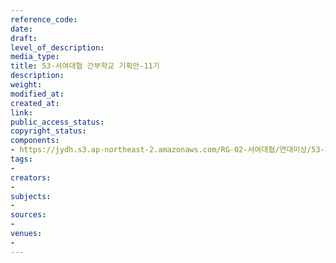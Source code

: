 ```yaml
---
reference_code: 
date: 
draft: 
level_of_description: 
media_type: 
title: 53-서여대협 간부학교 기획안-11기
description: 
weight: 
modified_at: 
created_at: 
link: 
public_access_status: 
copyright_status: 
components:
- https://jydh.s3.ap-northeast-2.amazonaws.com/RG-02-서여대협/연대미상/53-서여대협+간부학교+기획안-11기.pdf
tags:
- 
creators:
- 
subjects:
- 
sources:
- 
venues:
- 
---
```

